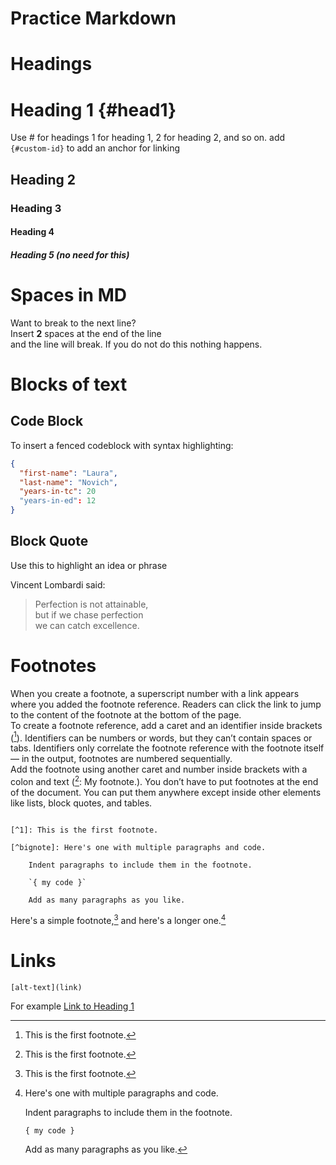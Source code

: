 # Practice Markdown
# Headings
# Heading 1 {#head1}
Use \# for headings 1 for heading 1, 2 for heading 2, and so on. 
add ``{#custom-id}`` to add an anchor for linking

## Heading 2
### Heading 3
#### Heading 4
##### Heading 5 (no need for this)

# Spaces in MD
Want to break to the next line?  
Insert **2** spaces at the end of the line  
and the line will break. If you do not do this 
nothing happens.

# Blocks of text
## Code Block
To insert a fenced codeblock with syntax highlighting:  

```json
{
  "first-name": "Laura",
  "last-name": "Novich",
  "years-in-tc": 20
  "years-in-ed": 12
}
```
## Block Quote
Use this to highlight an idea or phrase

Vincent Lombardi said:
>Perfection is not attainable,  
>but if we chase perfection  
>we can catch excellence.

# Footnotes
When you create a footnote, a superscript number with a link appears where you added the footnote reference. 
Readers can click the link to jump to the content of the footnote at the bottom of the page.  
To create a footnote reference, add a caret and an identifier inside brackets ([^1]). 
Identifiers can be numbers or words, but they can’t contain spaces or tabs. 
Identifiers only correlate the footnote reference with the footnote itself — in the output, footnotes are numbered sequentially.  
Add the footnote using another caret and number inside brackets with a colon and text ([^1]: My footnote.). 
You don’t have to put footnotes at the end of the document. You can put them anywhere except inside other elements like lists, block quotes, and tables.  

```Here's a simple footnote,[^1] and here's a longer one.[^bignote]

[^1]: This is the first footnote.

[^bignote]: Here's one with multiple paragraphs and code.

    Indent paragraphs to include them in the footnote.

    `{ my code }`

    Add as many paragraphs as you like.
```

Here's a simple footnote,[^1] and here's a longer one.[^bignote]
[^1]: This is the first footnote.

[^bignote]: Here's one with multiple paragraphs and code.

    Indent paragraphs to include them in the footnote.

    `{ my code }`

    Add as many paragraphs as you like.

# Links    
``[alt-text](link)`` 

For example
[Link to Heading 1](#Heading-1)

    
    
